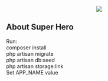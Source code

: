 <p align="center"><img src="https://laravel.com/assets/img/components/logo-laravel.svg"></p>


## About Super Hero
Run:<br>
composer install<br>
php artisan migrate<br>
php artisan db:seed<br>
php artisan storage:link<br>
Set APP_NAME value<br>
